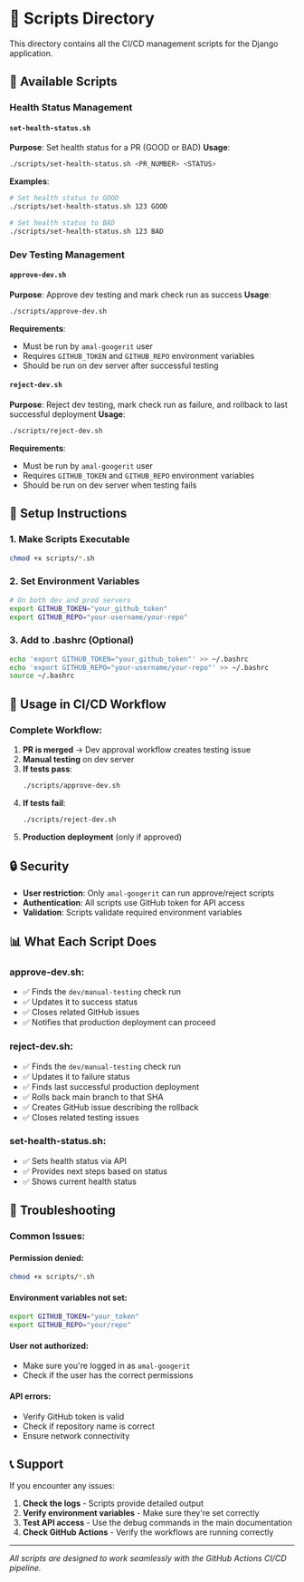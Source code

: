 # 📜 Scripts Directory

This directory contains all the CI/CD management scripts for the Django application.

## 🚀 Available Scripts

### **Health Status Management**

#### `set-health-status.sh`
**Purpose**: Set health status for a PR (GOOD or BAD)
**Usage**: 
```bash
./scripts/set-health-status.sh <PR_NUMBER> <STATUS>
```
**Examples**:
```bash
# Set health status to GOOD
./scripts/set-health-status.sh 123 GOOD

# Set health status to BAD
./scripts/set-health-status.sh 123 BAD
```

### **Dev Testing Management**

#### `approve-dev.sh`
**Purpose**: Approve dev testing and mark check run as success
**Usage**:
```bash
./scripts/approve-dev.sh
```
**Requirements**:
- Must be run by `amal-googerit` user
- Requires `GITHUB_TOKEN` and `GITHUB_REPO` environment variables
- Should be run on dev server after successful testing

#### `reject-dev.sh`
**Purpose**: Reject dev testing, mark check run as failure, and rollback to last successful deployment
**Usage**:
```bash
./scripts/reject-dev.sh
```
**Requirements**:
- Must be run by `amal-googerit` user
- Requires `GITHUB_TOKEN` and `GITHUB_REPO` environment variables
- Should be run on dev server when testing fails

## 🔧 Setup Instructions

### **1. Make Scripts Executable**
```bash
chmod +x scripts/*.sh
```

### **2. Set Environment Variables**
```bash
# On both dev and prod servers
export GITHUB_TOKEN="your_github_token"
export GITHUB_REPO="your-username/your-repo"
```

### **3. Add to .bashrc (Optional)**
```bash
echo 'export GITHUB_TOKEN="your_github_token"' >> ~/.bashrc
echo 'export GITHUB_REPO="your-username/your-repo"' >> ~/.bashrc
source ~/.bashrc
```

## 🎯 Usage in CI/CD Workflow

### **Complete Workflow**:

1. **PR is merged** → Dev approval workflow creates testing issue
2. **Manual testing** on dev server
3. **If tests pass**:
   ```bash
   ./scripts/approve-dev.sh
   ```
4. **If tests fail**:
   ```bash
   ./scripts/reject-dev.sh
   ```
5. **Production deployment** (only if approved)

## 🔒 Security

- **User restriction**: Only `amal-googerit` can run approve/reject scripts
- **Authentication**: All scripts use GitHub token for API access
- **Validation**: Scripts validate required environment variables

## 📊 What Each Script Does

### **approve-dev.sh**:
- ✅ Finds the `dev/manual-testing` check run
- ✅ Updates it to success status
- ✅ Closes related GitHub issues
- ✅ Notifies that production deployment can proceed

### **reject-dev.sh**:
- ✅ Finds the `dev/manual-testing` check run
- ✅ Updates it to failure status
- ✅ Finds last successful production deployment
- ✅ Rolls back main branch to that SHA
- ✅ Creates GitHub issue describing the rollback
- ✅ Closes related testing issues

### **set-health-status.sh**:
- ✅ Sets health status via API
- ✅ Provides next steps based on status
- ✅ Shows current health status

## 🚨 Troubleshooting

### **Common Issues**:

#### **Permission denied**:
```bash
chmod +x scripts/*.sh
```

#### **Environment variables not set**:
```bash
export GITHUB_TOKEN="your_token"
export GITHUB_REPO="your/repo"
```

#### **User not authorized**:
- Make sure you're logged in as `amal-googerit`
- Check if the user has the correct permissions

#### **API errors**:
- Verify GitHub token is valid
- Check if repository name is correct
- Ensure network connectivity

## 📞 Support

If you encounter any issues:

1. **Check the logs** - Scripts provide detailed output
2. **Verify environment variables** - Make sure they're set correctly
3. **Test API access** - Use the debug commands in the main documentation
4. **Check GitHub Actions** - Verify the workflows are running correctly

---

*All scripts are designed to work seamlessly with the GitHub Actions CI/CD pipeline.*
